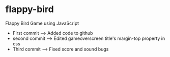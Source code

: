 # flappy-bird
Flappy Bird Game using JavaScript


* First commit --> Added code to github
* second commit --> Edited gameoverscreen title's margin-top property in css
* Third commit --> Fixed score and sound bugs
